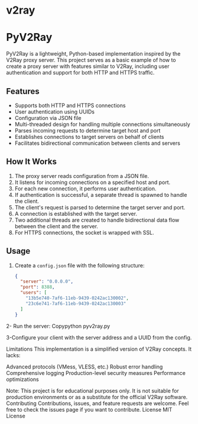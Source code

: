 # v2ray
# PyV2Ray

PyV2Ray is a lightweight, Python-based implementation inspired by the V2Ray proxy server. This project serves as a basic example of how to create a proxy server with features similar to V2Ray, including user authentication and support for both HTTP and HTTPS traffic.

## Features

- Supports both HTTP and HTTPS connections
- User authentication using UUIDs
- Configuration via JSON file
- Multi-threaded design for handling multiple connections simultaneously
- Parses incoming requests to determine target host and port
- Establishes connections to target servers on behalf of clients
- Facilitates bidirectional communication between clients and servers

## How It Works

1. The proxy server reads configuration from a JSON file.
2. It listens for incoming connections on a specified host and port.
3. For each new connection, it performs user authentication.
4. If authentication is successful, a separate thread is spawned to handle the client.
5. The client's request is parsed to determine the target server and port.
6. A connection is established with the target server.
7. Two additional threads are created to handle bidirectional data flow between the client and the server.
8. For HTTPS connections, the socket is wrapped with SSL.

## Usage

1. Create a `config.json` file with the following structure:
   ```json
   {
     "server": "0.0.0.0",
     "port": 8388,
     "users": [
       "13b5e740-7af6-11eb-9439-0242ac130002",
       "23c6e741-7af6-11eb-9439-0242ac130003"
     ]
   }
 2-  Run the server:
Copypython pyv2ray.py

3-Configure your client with the server address and a UUID from the config.

Limitations
This implementation is a simplified version of V2Ray concepts. It lacks:

Advanced protocols (VMess, VLESS, etc.)
Robust error handling
Comprehensive logging
Production-level security measures
Performance optimizations

Note: This project is for educational purposes only. It is not suitable for production environments or as a substitute for the official V2Ray software.
Contributing
Contributions, issues, and feature requests are welcome. Feel free to check the issues page if you want to contribute.
License
MIT License

